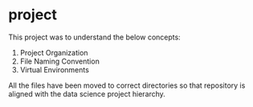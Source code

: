 # project

This project was to understand the below concepts:

1) Project Organization
2) File Naming Convention
3) Virtual Environments

All the files have been moved to correct directories so that repository is aligned with the data science project hierarchy.



